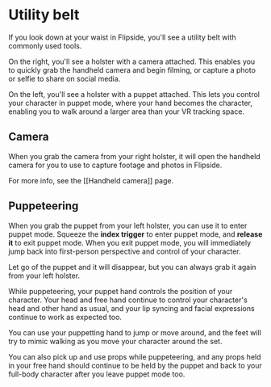 # Utility belt

If you look down at your waist in Flipside, you'll see a utility belt with commonly used tools.

On the right, you'll see a holster with a camera attached. This enables you to quickly grab the
handheld camera and begin filming, or capture a photo or selfie to share on social media.

On the left, you'll see a holster with a puppet attached. This lets you control your character
in puppet mode, where your hand becomes the character, enabling you to walk around a larger
area than your VR tracking space.

## Camera

When you grab the camera from your right holster, it will open the handheld camera for
you to use to capture footage and photos in Flipside.

For more info, see the [[Handheld camera]] page.

## Puppeteering

When you grab the puppet from your left holster, you can use it to enter puppet mode.
Squeeze the **index trigger** to enter puppet mode, and **release it** to exit puppet mode.
When you exit puppet mode, you will immediately jump back into first-person perspective
and control of your character.

Let go of the puppet and it will disappear, but you can always grab it again from your
left holster.

While puppeteering, your puppet hand controls the position of your character. Your head and
free hand continue to control your character's head and other hand as usual, and your lip
syncing and facial expressions continue to work as expected too.

You can use your puppetting hand to jump or move around, and the feet will try to mimic
walking as you move your character around the set.

You can also pick up and use props while puppeteering, and any props held in your free hand
should continue to be held by the puppet and back to your full-body character after you
leave puppet mode too.
